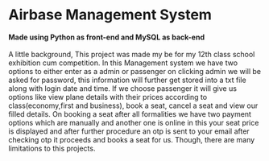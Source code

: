 # Airbase Management System 
<body>
  <div> <b>Made using Python as front-end and MySQL as back-end</b></div>
</br> <div> A little background, This project was made my be for my 12th class school exhibition cum competition. In this Management system we have two options to either enter as a admin or passenger on clicking admin we will be asked for password, this information will further get stored into a txt file along with login date and time. If we choose passenger it will give us options like view plane details with their prices according to class(economy,first and business), book a seat, cancel a seat and view our filled details. On booking a seat after all formalities we have two payment options which are manually and another one is online in this your seat price is displayed and after further procedure an otp is sent to your email after checking otp it proceeds and books a seat for us. Though, there are many limitations to this projects.</div>
</body>

